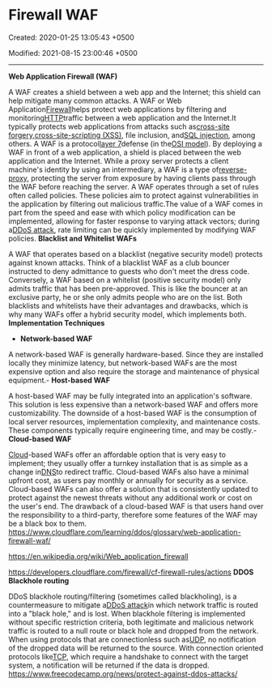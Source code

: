 # Firewall WAF

Created: 2020-01-25 13:05:43 +0500

Modified: 2021-08-15 23:00:46 +0500

---

**Web Application Firewall (WAF)**

A WAF creates a shield between a web app and the Internet; this shield can help mitigate many common attacks.
A WAF or Web Application[Firewall](https://www.cloudflare.com/learning/security/what-is-a-firewall/)helps protect web applications by filtering and monitoring[HTTP](https://www.cloudflare.com/learning/ddos/glossary/hypertext-transfer-protocol-http/)traffic between a web application and the Internet.It typically protects web applications from attacks such as[cross-site forgery](https://www.cloudflare.com/learning/security/threats/cross-site-request-forgery/),[cross-site-scripting (XSS)](https://www.cloudflare.com/learning/security/threats/cross-site-scripting/), file inclusion, and[SQL injection](https://www.cloudflare.com/learning/security/threats/sql-injection/), among others. A WAF is a protocol[layer 7](https://www.cloudflare.com/learning/ddos/what-is-layer-7/)defense (in the[OSI model](https://www.cloudflare.com/learning/ddos/glossary/open-systems-interconnection-model-osi/)).
By deploying a WAF in front of a web application, a shield is placed between the web application and the Internet. While a proxy server protects a client machine's identity by using an intermediary, a WAF is a type of[reverse-proxy](https://www.cloudflare.com/learning/cdn/glossary/reverse-proxy/), protecting the server from exposure by having clients pass through the WAF before reaching the server.
A WAF operates through a set of rules often called policies. These policies aim to protect against vulnerabilities in the application by filtering out malicious traffic.The value of a WAF comes in part from the speed and ease with which policy modification can be implemented, allowing for faster response to varying attack vectors; during a[DDoS attack](https://www.cloudflare.com/learning/ddos/what-is-a-ddos-attack), rate limiting can be quickly implemented by modifying WAF policies.
**Blacklist and Whitelist WAFs**

A WAF that operates based on a blacklist (negative security model) protects against known attacks. Think of a blacklist WAF as a club bouncer instructed to deny admittance to guests who don't meet the dress code. Conversely, a WAF based on a whitelist (positive security model) only admits traffic that has been pre-approved. This is like the bouncer at an exclusive party, he or she only admits people who are on the list. Both blacklists and whitelists have their advantages and drawbacks, which is why many WAFs offer a hybrid security model, which implements both.
**Implementation Techniques**
-   **Network-based WAF**

A network-based WAF is generally hardware-based. Since they are installed locally they minimize latency, but network-based WAFs are the most expensive option and also require the storage and maintenance of physical equipment.-   **Host-based WAF**

A host-based WAF may be fully integrated into an application's software. This solution is less expensive than a network-based WAF and offers more customizability. The downside of a host-based WAF is the consumption of local server resources, implementation complexity, and maintenance costs. These components typically require engineering time, and may be costly.-   **Cloud-based WAF**

[Cloud](https://www.cloudflare.com/learning/cloud/what-is-the-cloud/)-based WAFs offer an affordable option that is very easy to implement; they usually offer a turnkey installation that is as simple as a change in[DNS](https://www.cloudflare.com/learning/ddos/glossary/domain-name-system-dns/)to redirect traffic. Cloud-based WAFs also have a minimal upfront cost, as users pay monthly or annually for security as a service. Cloud-based WAFs can also offer a solution that is consistently updated to protect against the newest threats without any additional work or cost on the user's end. The drawback of a cloud-based WAF is that users hand over the responsibility to a third-party, therefore some features of the WAF may be a black box to them.
<https://www.cloudflare.com/learning/ddos/glossary/web-application-firewall-waf/>

<https://en.wikipedia.org/wiki/Web_application_firewall>

<https://developers.cloudflare.com/firewall/cf-firewall-rules/actions>
**DDOS Blackhole routing**

DDoS blackhole routing/filtering (sometimes called blackholing), is a countermeasure to mitigate a[DDoS attack](https://www.cloudflare.com/learning/ddos/what-is-a-ddos-attack/)in which network traffic is routed into a "black hole," and is lost. When blackhole filtering is implemented without specific restriction criteria, both legitimate and malicious network traffic is routed to a null route or black hole and dropped from the network. When using protocols that are connectionless such as[UDP](https://www.cloudflare.com/learning/ddos/glossary/user-datagram-protocol-udp/), no notification of the dropped data will be returned to the source. With connection oriented protocols like[TCP](https://www.cloudflare.com/learning/ddos/glossary/tcp-ip/), which require a handshake to connect with the target system, a notification will be returned if the data is dropped.
<https://www.freecodecamp.org/news/protect-against-ddos-attacks/>
